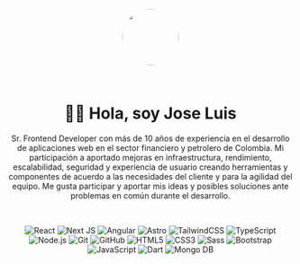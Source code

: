 <div align="center" width="200">
<img align="center" width="100" src="https://avatars.githubusercontent.com/u/26493030?v=4" style='border-radius: 9999px; margin: 30px 0;' />

# 👋🏼 Hola, soy Jose Luis

Sr. Frontend Developer con más de 10 años de experiencia en el desarrollo de aplicaciones web en el sector financiero y petrolero de Colombia. Mi participación a aportado mejoras en infraestructura, rendimiento, escalabilidad, seguridad y experiencia de usuario creando herramientas y componentes de acuerdo a las necesidades del cliente y para la agilidad del equipo. Me gusta participar y aportar mis ideas y posibles soluciones ante problemas en común durante el desarrollo.

<br />

![React](https://img.shields.io/badge/React-5a5d61?logo=react&logoColor=61DAFB&style=for-the-badge)
![Next JS](https://img.shields.io/badge/Next.js-5a5d61?logo=nextdotjs&logoColor=000000&style=for-the-badge)
![Angular](https://img.shields.io/badge/Angular-5a5d61?logo=angular&logoColor=0F0F11&style=for-the-badge)
![Astro](https://img.shields.io/badge/Astro-5a5d61?logo=astro&logoColor=BC52EE&style=for-the-badge)
![TailwindCSS](https://img.shields.io/badge/TailwindCSS-5a5d61?logo=tailwindcss&logoColor=06B6D4&style=for-the-badge)
![TypeScript](https://img.shields.io/badge/TypeScript-5a5d61?logo=typescript&logoColor=3178C6&style=for-the-badge)
![Node.js](https://img.shields.io/badge/Node.js-5a5d61?logo=nodedotjs&logoColor=339933&style=for-the-badge)
![Git](https://img.shields.io/badge/Git-5a5d61?logo=git&logoColor=F05032&style=for-the-badge)
![GitHub](https://img.shields.io/badge/GitHub-5a5d61?logo=github&logoColor=181717&style=for-the-badge)
![HTML5](https://img.shields.io/badge/HTML5-5a5d61?logo=html5&logoColor=E34F26&style=for-the-badge)
![CSS3](https://img.shields.io/badge/CSS3-5a5d61?logo=css3&logoColor=1572B6&style=for-the-badge)
![Sass](https://img.shields.io/badge/Sass-5a5d61?logo=sass&logoColor=CC6699&style=for-the-badge)
![Bootstrap](https://img.shields.io/badge/Bootstrap-5a5d61?logo=bootstrap&logoColor=7952B3&style=for-the-badge)
![JavaScript](https://img.shields.io/badge/JavaScript-5a5d61?logo=javascript&logoColor=F7DF1E&style=for-the-badge)
![Dart](https://img.shields.io/badge/Dart-5a5d61?logo=dart&logoColor=0175C2&style=for-the-badge)
![Mongo DB](https://img.shields.io/badge/Mongo_DB-5a5d61?logo=mongodb&logoColor=47A248&style=for-the-badge)

</div>
